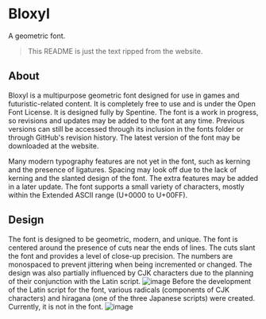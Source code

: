 # Bloxyl
A geometric font.

> This README is just the text ripped from the website.

## About
   Bloxyl is a multipurpose geometric font designed for use in games and futuristic-related content. It is completely free to use and is under the Open Font License. It is designed fully by Spentine. The font is a work in progress, so revisions and updates may be added to the font at any time. Previous versions can still be accessed through its inclusion in the fonts folder or through GitHub's revision history. The latest version of the font may be downloaded at the website.

   Many modern typography features are not yet in the font, such as kerning and the presence of ligatures. Spacing may look off due to the lack of kerning and the slanted design of the font. The extra features may be added in a later update. The font supports a small variety of characters, mostly within the Extended ASCII range (U+0000 to U+00FF).

## Design
   The font is designed to be geometric, modern, and unique. The font is centered around the presence of cuts near the ends of lines. The cuts slant the font and provides a level of close-up precision. The numbers are monospaced to prevent jittering when being incremented or changed. The design was also partially influenced by CJK characters due to the planning of their conjunction with the Latin script.
   ![image](https://github.com/Spentine/Bloxyl/assets/114318049/3b731d81-39c5-4d80-9697-2371fe7060bb)
   Before the development of the Latin script for the font, various radicals (components of CJK characters) and hiragana (one of the three Japanese scripts) were created. Currently, it is not in the font.
   ![image](https://github.com/Spentine/Bloxyl/assets/114318049/a2aff0c0-f4f5-4caa-aab5-0cdc09968cfb)
